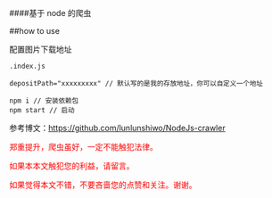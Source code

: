 ####基于 node 的爬虫

##how to use

配置图片下载地址

`.index.js`

```
depositPath="xxxxxxxxx" // 默认写的是我的存放地址，你可以自定义一个地址
```

```
npm i // 安装依赖包
npm start // 启动
```

参考博文：https://github.com/lunlunshiwo/NodeJs-crawler

<font color="red">

郑重提升，爬虫虽好，一定不能触犯法律。

如果本本文触犯您的利益，请留言。

如果觉得本文不错，不要吝啬您的点赞和关注。谢谢。</font>
